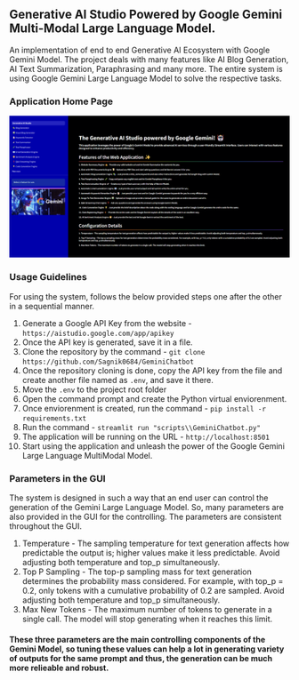 ## Generative AI Studio Powered by Google Gemini Multi-Modal Large Language Model.

An implementation of end to end Generative AI Ecosystem with Google Gemini Model. The project deals with many features like AI Blog Generation, AI Text Summarization, Paraphrasing and many more. The entire system is using Google Gemini Large Language Model to solve the respective tasks. 

### Application Home Page
![Gemini Multilingual Studio](https://github.com/Sagnik0684/GeminiChatbot/blob/main/scripts/assets/Application.png?raw=true)

### Usage Guidelines
For using the system, follows the below provided steps one after the other in a sequential manner. 
1.   Generate a Google API Key from the website - `https://aistudio.google.com/app/apikey`
2.   Once the API key is generated, save it in a file.
3.   Clone the repository by the command - `git clone https://github.com/Sagnik0684/GeminiChatbot`
4.   Once the repository cloning is done, copy the API key from the file and create another file named as `.env`, and save it there.
5.   Move the `.env` to the project root folder
6.   Open the command prompt and create the Python virtual enviorenment.
7.   Once enviorenment is created, run the command - `pip install -r requirements.txt`
8.   Run the command - `streamlit run "scripts\\GeminiChatbot.py"`
9.   The application will be running on the URL - `http://localhost:8501`
10.   Start using the application and unleash the power of the Google Gemini Large Language MultiModal Model.

### Parameters in the GUI
The system is designed in such a way that an end user can control the generation of the Gemini Large Language Model. So, many parameters are also provided in the GUI for the controlling. The parameters are consistent throughout the GUI. 
1.   Temperature - The sampling temperature for text generation affects how predictable the output is; higher values make it less predictable. Avoid adjusting both temperature and top_p simultaneously.
2.   Top P Sampling - The top-p sampling mass for text generation determines the probability mass considered. For example, with top_p = 0.2, only tokens with a cumulative probability of 0.2 are sampled. Avoid adjusting both temperature and top_p simultaneously.
3.   Max New Tokens - The maximum number of tokens to generate in a single call. The model will stop generating when it reaches this limit.

#### These three parameters are the main controlling components of the Gemini Model, so tuning these values can help a lot in generating variety of outputs for the same prompt and thus, the generation can be much more relieable and robust. 
